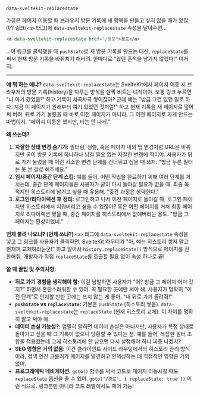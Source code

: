 `data-sveltekit-replacestate`

가끔은 페이지 이동할 때 브라우저 방문 기록에 새 항목을 만들고 싶지 않을 때가 있잖아? 링크(`<a>` 태그)에 `data-sveltekit-replacestate` 속성을 달아주면...

```html
<a data-sveltekit-replacestate href="/경로">경로</a>
```

...이 링크를 클릭했을 때 `pushState`로 새 방문 기록을 만드는 대신, `replaceState`를 써서 현재 방문 기록을 바꿔치기 해버려. 한마디로 "왔던 흔적을 남기지 않겠다!" 이거지.

---

**얘 뭐 하는 애냐?**
`data-sveltekit-replacestate`는 SvelteKit에서 페이지 이동 시 브라우저의 방문 기록(history)을 다루는 방식을 살짝 비트는 녀석이야. 보통 링크 누르면 "나 여기 갔었음!" 하고 기록이 차곡차곡 쌓이잖아? 근데 얘는 "방금 그건 없던 일로 하자. 지금 이 페이지가 원래부터 여기 있었던 것처럼!" 하고 현재 기록을 새 페이지로 덮어써 버려. 뒤로 가기 눌렀을 때 바로 이전 페이지가 아니라, 그 이전 페이지로 가게 만드는 마법이지. "페이지 이동은 했지만, 티는 안 나게."

**왜 쓰는데?**
1.  **자잘한 상태 변경 숨기기:** 필터링, 정렬, 혹은 페이지 내의 탭 변경처럼 URL은 바뀌지만 굳이 방문 기록에 하나하나 남길 필요 없는 자잘한 변경에 딱이야. 사용자가 뒤로 가기 눌렀을 때 이런 사소한 변경 단계를 건너뛰고 싶을 때 쓰지. "방금 누른 필터는 못 본 걸로 해주세요."
2.  **임시 페이지/중간 단계 스킵:** 예를 들어, 어떤 작업을 완료하기 위해 여러 단계를 거치는데, 중간 단계 페이지들은 사용자가 굳이 다시 돌아갈 필요가 없을 때. 최종 목적지만 히스토리에 남기고 싶을 때 유용해. "중간 과정은 생략한다."
3.  **로그인/리다이렉션 후 정리:** 로그인하고 나서 이전 페이지로 돌아갈 때, 로그인 페이지만 히스토리에서 지워버리고 싶을 수 있잖아? 혹은 어떤 페이지를 거쳐 최종 페이지로 리다이렉션 됐을 때, 중간 페이지를 히스토리에서 없애버리는 용도. "방금 그 페이지는 환상이었네."

**언제 불려 나오냐? (언제 쓰냐?)**
`<a>` 태그에 `data-sveltekit-replacestate` 속성을 넣고 그 링크를 사용자가 클릭하면, SvelteKit 라우터가 "아, 얘는 히스토리 쌓지 말고 현재꺼 교체하라는군!" 하고 알아서 `history.replaceState()` 방식으로 페이지를 전환해줘. 개발자가 직접 `replaceState`를 호출할 필요 없이 속성 하나로 끝!

**쓸 때 꿀팁 및 주의사항:**
*   **뒤로 가기 경험을 생각해야 함:** 이걸 남발하면 사용자가 "어? 방금 그 페이지 어디 갔지?" 하면서 혼란스러워할 수 있어. 꼭 필요한 곳에만 써야 해. 사용자가 명확히 "이전 단계"로 인지할 만한 곳에는 쓰지 않는 게 좋아. "내 뒤로 가기 돌려줘!"
*   **`pushState` vs `replaceState`:** 기본은 `pushState` (히스토리 쌓음). `data-sveltekit-replacestate`는 `replaceState` (현재 히스토리 교체). 이 차이를 명확히 알고 써야 해.
*   **데이터 손실 가능성?:** 엄밀히 말하면 데이터 손실은 아니지만, 사용자가 특정 상태로 돌아가고 싶을 때 그 기록이 없으니 당황할 수 있다는 점. 예를 들어, 복잡한 필터 조합을 적용했는데 그게 히스토리에 안 남으면 다시 설정해야 하니 짜증 나겠지?
*   **SEO 영향은 거의 없음:** 이건 클라이언트 사이드 라우팅에서의 히스토리 관리 방식이라, 검색 엔진 크롤러가 페이지를 발견하고 인덱싱하는 데 직접적인 영향은 거의 없어.
*   **프로그래매틱 네비게이션:** `goto()` 함수를 써서 코드로 페이지 이동시킬 때도 `replaceState` 옵션을 줄 수 있어. `goto('/경로', { replaceState: true })` 이런 식으로. 링크뿐만 아니라 코드 레벨에서도 제어 가능!